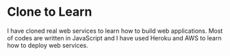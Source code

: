 # Clone to Learn

I have cloned real web services to learn how to build web applications. Most of codes are written in JavaScript and I have used Heroku and AWS to learn how to deploy web services.
